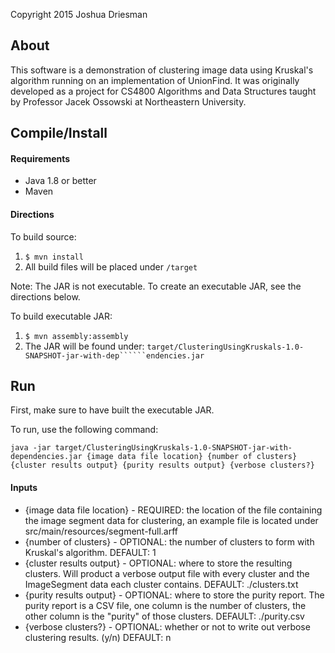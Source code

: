 Copyright 2015 Joshua Driesman

## About
This software is a demonstration of clustering image data using Kruskal's algorithm running on an implementation of
UnionFind. It was originally developed as a project for CS4800 Algorithms and Data Structures taught by Professor
Jacek Ossowski at Northeastern University.

## Compile/Install

#### Requirements

- Java 1.8 or better
- Maven

#### Directions
To build source:

1. ```$ mvn install```
2. All build files will be placed under ```/target```

Note: The JAR is not executable. To create an executable JAR, see the directions below.

To build executable JAR:

1. ```$ mvn assembly:assembly```
2. The JAR will be found under:
```target/ClusteringUsingKruskals-1.0-SNAPSHOT-jar-with-dep``````endencies.jar```

## Run

First, make sure to have built the executable JAR.

To run, use the following command:

```java -jar target/ClusteringUsingKruskals-1.0-SNAPSHOT-jar-with-dependencies.jar {image data file location} {number of clusters} {cluster results output} {purity results output} {verbose clusters?}```

#### Inputs
 - {image data file location} - REQUIRED: the location of the file containing the image segment data for clustering, an example file is located under src/main/resources/segment-full.arff
 - {number of clusters} - OPTIONAL: the number of clusters to form with Kruskal's algorithm. DEFAULT: 1
 - {cluster results output} - OPTIONAL: where to store the resulting clusters. Will product a verbose output file with every cluster and the ImageSegment data each cluster contains. DEFAULT: ./clusters.txt
 - {purity results output} - OPTIONAL: where to store the purity report. The purity report is a CSV file, one column is the number of clusters, the other column is the "purity" of those clusters. DEFAULT: ./purity.csv
 - {verbose clusters?} - OPTIONAL: whether or not to write out verbose clustering results. (y/n) DEFAULT: n